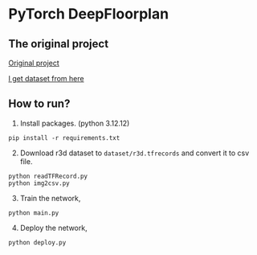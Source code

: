 # PyTorch DeepFloorplan

## The original project 
[Original project](https://github.com/zcemycl/PyTorch-DeepFloorplan.git) 

[I get dataset from here](https://github.com/zlzeng/DeepFloorplan.git)

## How to run?
1. Install packages. (python 3.12.12)
```
pip install -r requirements.txt
```
2. Download r3d dataset to `dataset/r3d.tfrecords` and convert it to csv file.
```
python readTFRecord.py
python img2csv.py
```
3. Train the network,
```
python main.py
```
4. Deploy the network, 
```
python deploy.py
```